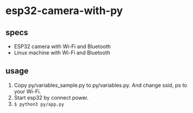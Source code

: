 # esp32-camera-with-py

## specs

* ESP32 camera with Wi-Fi and Bluetooth
* Linux machine with Wi-Fi and Bluetooth


## usage

1. Copy py/variables_sample.py to py/variables.py. And change ssid, ps to your Wi-Fi.
2. Start esp32 by connect power.
3. `$ python3 py/app.py`